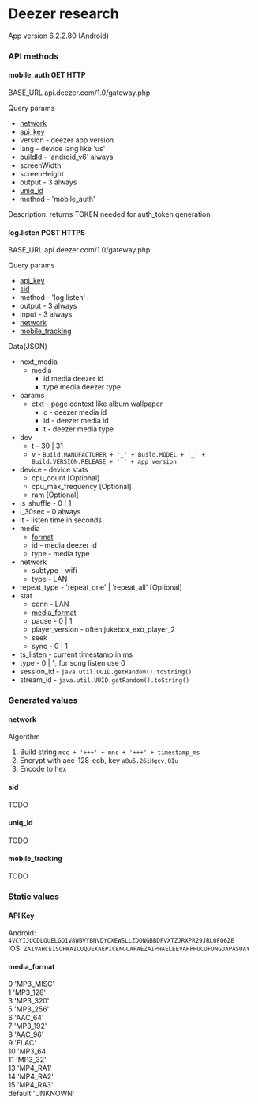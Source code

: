 # Deezer research
App version 6.2.2.80 (Android)

### API methods
#### mobile_auth GET HTTP
BASE_URL
api.deezer.com/1.0/gateway.php

Query params
* [network](#network)
* [api_key](#API-key)
* version - deezer app version
* lang - device lang like 'us'
* buildId - 'android_v6' always
* screenWidth
* screenHeight
* output - 3 always
* [uniq_id](#uniq_id)
* method - 'mobile_auth'

Description: returns TOKEN needed for auth_token generation

#### log.listen POST HTTPS
BASE_URL
api.deezer.com/1.0/gateway.php

Query params
* [api_key](#API-key)
* [sid](#sid)
* method - 'log.listen'
* output - 3 always
* input - 3 always
* [network](#network)
* [mobile_tracking](#mobile_tracking)

Data(JSON)
* next_media
    * media
        * id media deezer id
        * type media deezer type
* params
    * ctxt - page context like album wallpaper
        * c - deezer media id
        * id - deezer media id
        * t - deezer media type
* dev
    * t - 30 | 31
    * v - `Build.MANUFACTURER + '_' + Build.MODEL + '_' + Build.VERSION.RELEASE + '_' + app_version`
* device - device stats
    * cpu_count [Optional]
    * cpu_max_frequency [Optional]
    * ram [Optional]
* is_shuffle - 0 | 1
* l_30sec - 0 always
* lt - listen time in seconds
* media
    * [format](#media_format) 
    * id - media deezer id
    * type - media type
* network
    * subtype - wifi
    * type - LAN
* repeat_type - 'repeat_one' | 'repeat_all' [Optional]
* stat
    * conn - LAN
    * [media_format](#media_format)
    * pause - 0 | 1
    * player_version - often jukebox_exo_player_2
    * seek
    * sync - 0 | 1
* ts_listen - current timestamp in ms
* type - 0 | 1, for song listen use 0
* session_id - `java.util.UUID.getRandom().toString()`
* stream_id - `java.util.UUID.getRandom().toString()`


### Generated values
#### network
Algorithm
1. Build string ```mcc + '+++' + mnc + '+++' + timestamp_ms```
2. Encrypt with aec-128-ecb, key `a8u5.26iHgcv,OIu`
3. Encode to hex

#### sid
TODO

#### uniq_id
TODO

#### mobile_tracking
TODO

### Static values
#### API Key
Android: `4VCYIJUCDLOUELGD1V8WBVYBNVDYOXEWSLLZDONGBBDFVXTZJRXPR29JRLQFO6ZE`  
IOS: `ZAIVAHCEISOHWAICUQUEXAEPICENGUAFAEZAIPHAELEEVAHPHUCUFONGUAPASUAY`

#### media_format
0 'MP3_MISC'  
1 'MP3_128'  
3 'MP3_320'  
5 'MP3_256'  
6 'AAC_64'  
7 'MP3_192'  
8 'AAC_96'  
9 'FLAC'  
10 'MP3_64'  
11 'MP3_32'  
13 'MP4_RA1'  
14 'MP4_RA2'  
15 'MP4_RA3'  
default 'UNKNOWN'  
